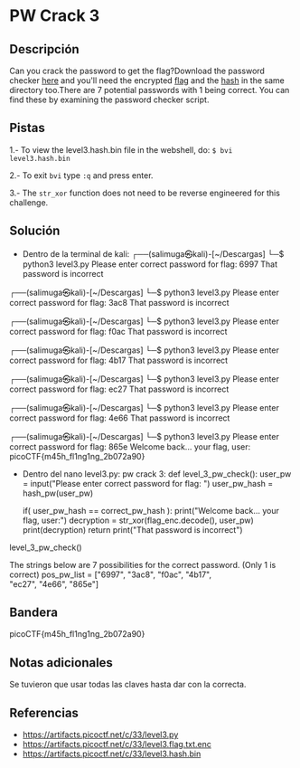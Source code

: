 # PW Crack 3

## Descripción
Can you crack the password to get the flag?Download the password checker [here](https://artifacts.picoctf.net/c/33/level3.py) and you'll need the encrypted [flag](https://artifacts.picoctf.net/c/33/level3.flag.txt.enc) and the [hash](https://artifacts.picoctf.net/c/33/level3.hash.bin) in the same directory too.There are 7 potential passwords with 1 being correct. You can find these by examining the password checker script.

## Pistas
1.- To view the level3.hash.bin file in the webshell, do: `$ bvi level3.hash.bin`

2.- To exit `bvi` type `:q` and press enter.

3.- The `str_xor` function does not need to be reverse engineered for this challenge.

## Solución
- Dentro de la terminal de kali:
┌──(salimuga㉿kali)-[~/Descargas]
└─$ python3 level3.py
Please enter correct password for flag: 6997
That password is incorrect
                                                                             
┌──(salimuga㉿kali)-[~/Descargas]
└─$ python3 level3.py
Please enter correct password for flag: 3ac8
That password is incorrect
                                                                             
┌──(salimuga㉿kali)-[~/Descargas]
└─$ python3 level3.py
Please enter correct password for flag: f0ac
That password is incorrect
                                                                             
┌──(salimuga㉿kali)-[~/Descargas]
└─$ python3 level3.py
Please enter correct password for flag: 4b17
That password is incorrect
                                                                             
┌──(salimuga㉿kali)-[~/Descargas]
└─$ python3 level3.py
Please enter correct password for flag: ec27
That password is incorrect
                                                                             
┌──(salimuga㉿kali)-[~/Descargas]
└─$ python3 level3.py
Please enter correct password for flag: 4e66
That password is incorrect
                                                                             
┌──(salimuga㉿kali)-[~/Descargas]
└─$ python3 level3.py
Please enter correct password for flag: 865e
Welcome back... your flag, user:
picoCTF{m45h_fl1ng1ng_2b072a90}

- Dentro del nano level3.py:
pw crack 3:
def level_3_pw_check():
    user_pw = input("Please enter correct password for flag: ")
    user_pw_hash = hash_pw(user_pw)
    
    if( user_pw_hash == correct_pw_hash ):
        print("Welcome back... your flag, user:")
        decryption = str_xor(flag_enc.decode(), user_pw)
        print(decryption)
        return
    print("That password is incorrect")



level_3_pw_check()


The strings below are 7 possibilities for the correct password. 
(Only 1 is correct)
pos_pw_list = ["6997", "3ac8", "f0ac", "4b17", "ec27", "4e66", "865e"]

## Bandera

picoCTF{m45h_fl1ng1ng_2b072a90}

## Notas adicionales
Se tuvieron que usar todas las claves hasta dar con la correcta.

## Referencias
- https://artifacts.picoctf.net/c/33/level3.py
- https://artifacts.picoctf.net/c/33/level3.flag.txt.enc
- https://artifacts.picoctf.net/c/33/level3.hash.bin